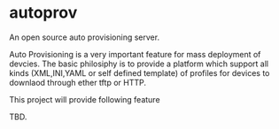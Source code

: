 # autoprov
An open source auto provisioning server.

Auto Provisioning is a very important feature for mass deployment of devcies.  The basic philosiphy is to provide a platform which support all kinds (XML,INI,YAML or self defined template) of profiles for devices to downlaod through ether tftp or HTTP. 

This project will provide following feature

TBD. 
